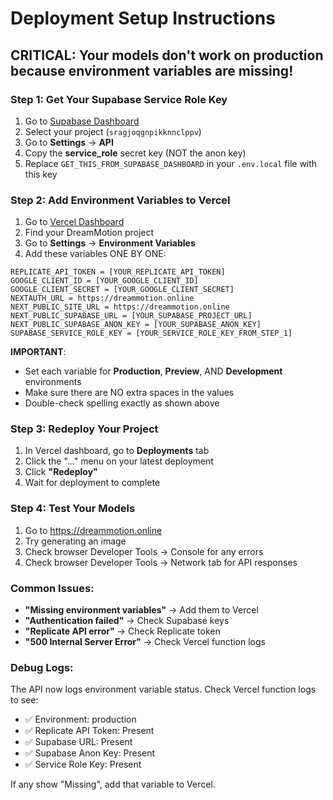 # Deployment Setup Instructions

## CRITICAL: Your models don't work on production because environment variables are missing!

### Step 1: Get Your Supabase Service Role Key

1. Go to [Supabase Dashboard](https://app.supabase.com)
2. Select your project (`sragjoqgnpikknnclppv`)
3. Go to **Settings** → **API**
4. Copy the **service_role** secret key (NOT the anon key)
5. Replace `GET_THIS_FROM_SUPABASE_DASHBOARD` in your `.env.local` file with this key

### Step 2: Add Environment Variables to Vercel

1. Go to [Vercel Dashboard](https://vercel.com/dashboard)
2. Find your DreamMotion project
3. Go to **Settings** → **Environment Variables**
4. Add these variables ONE BY ONE:

```
REPLICATE_API_TOKEN = [YOUR_REPLICATE_API_TOKEN]
GOOGLE_CLIENT_ID = [YOUR_GOOGLE_CLIENT_ID]
GOOGLE_CLIENT_SECRET = [YOUR_GOOGLE_CLIENT_SECRET]
NEXTAUTH_URL = https://dreammotion.online
NEXT_PUBLIC_SITE_URL = https://dreammotion.online
NEXT_PUBLIC_SUPABASE_URL = [YOUR_SUPABASE_PROJECT_URL]
NEXT_PUBLIC_SUPABASE_ANON_KEY = [YOUR_SUPABASE_ANON_KEY]
SUPABASE_SERVICE_ROLE_KEY = [YOUR_SERVICE_ROLE_KEY_FROM_STEP_1]
```

**IMPORTANT**: 
- Set each variable for **Production**, **Preview**, AND **Development** environments
- Make sure there are NO extra spaces in the values
- Double-check spelling exactly as shown above

### Step 3: Redeploy Your Project

1. In Vercel dashboard, go to **Deployments** tab
2. Click the "..." menu on your latest deployment
3. Click **"Redeploy"**
4. Wait for deployment to complete

### Step 4: Test Your Models

1. Go to https://dreammotion.online
2. Try generating an image
3. Check browser Developer Tools → Console for any errors
4. Check browser Developer Tools → Network tab for API responses

### Common Issues:

- **"Missing environment variables"** → Add them to Vercel
- **"Authentication failed"** → Check Supabase keys
- **"Replicate API error"** → Check Replicate token
- **"500 Internal Server Error"** → Check Vercel function logs

### Debug Logs:

The API now logs environment variable status. Check Vercel function logs to see:
- ✅ Environment: production
- ✅ Replicate API Token: Present 
- ✅ Supabase URL: Present
- ✅ Supabase Anon Key: Present
- ✅ Service Role Key: Present

If any show "Missing", add that variable to Vercel.
